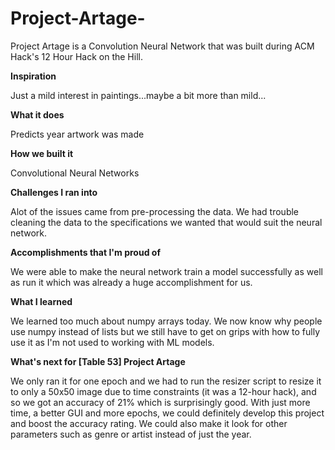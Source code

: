 # Project-Artage-
Project Artage is a Convolution Neural Network that was built during ACM Hack's 12 Hour Hack on the Hill.

**Inspiration**

Just a mild interest in paintings...maybe a bit more than mild...

**What it does**

Predicts year artwork was made

**How we built it**

Convolutional Neural Networks

**Challenges I ran into**

Alot of the issues came from pre-processing the data. We had trouble cleaning the data to the specifications we wanted that would suit the neural network.

**Accomplishments that I'm proud of**

We were able to make the neural network train a model successfully as well as run it which was already a huge accomplishment for us.

**What I learned**

We learned too much about numpy arrays today. We now know why people use numpy instead of lists but we still have to get on grips with how to fully use it as I'm not used to working with ML models.

**What's next for [Table 53] Project Artage**

We only ran it for one epoch and we had to run the resizer script to resize it to only a 50x50 image due to time constraints (it was a 12-hour hack), and so we got an accuracy of 21% which is surprisingly good. With just more time, a better GUI and more epochs, we could definitely develop this project and boost the accuracy rating. We could also make it look for other parameters such as genre or artist instead of just the year.
